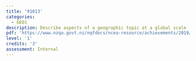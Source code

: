 ```yaml
---
title: '91013'
categories:
  - GEO1
description: Describe aspects of a geographic topic at a global scale
pdf: 'https://www.nzqa.govt.nz/nqfdocs/ncea-resource/achievements/2019/as91013.pdf'
level: '1'
credits: '3'
assessment: Internal
---
```



